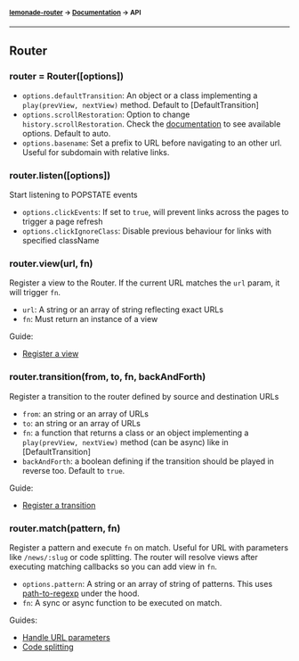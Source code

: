 #### <sup>[lemonade-router](../README.md) → [Documentation](./README.md) → API</sup>

---

## Router

### router = Router([options])
- `options.defaultTransition`: An object or a class implementing a `play(prevView, nextView)` method. Default to [DefaultTransition]
- `options.scrollRestoration`: Option to change `history.scrollRestoration`. Check the [documentation](https://developers.google.com/web/updates/2015/09/history-api-scroll-restoration) to see available options. Default to auto.
- `options.basename`: Set a prefix to URL before navigating to an other url. Useful for subdomain with relative links.

### router.listen([options])
Start listening to POPSTATE events
- `options.clickEvents`: If set to `true`, will prevent links across the pages to trigger a page refresh
- `options.clickIgnoreClass`: Disable previous behaviour for links with specified className

### router.view(url, fn)
Register a view to the Router. If the current URL matches the `url` param, it will trigger `fn`.
- `url`: A string or an array of string reflecting exact URLs
- `fn`: Must return an instance of a view

Guide:
- [Register a view](./GUIDE.md#register-a-view)

### router.transition(from, to, fn, backAndForth)
Register a transition to the router defined by source and destination URLs
- `from`: an string or an array of URLs 
- `to`: an string or an array of URLs 
- `fn`: a function that returns a class or an object implementing a `play(prevView, nextView)` method (can be async) like in [DefaultTransition]
- `backAndForth`: a boolean defining if the transition should be played in reverse too. Default to `true`.

Guide:
- [Register a transition](./GUIDE.md#register-a-transition)


### router.match(pattern, fn)
Register a pattern and execute `fn` on match. Useful for URL with parameters like `/news/:slug` or code splitting.
The router will resolve views after executing matching callbacks so you can add view in `fn`.
- `options.pattern`: A string or an array of string of patterns. This uses [path-to-regexp](https://www.npmjs.com/package/path-to-regexp) under the hood.
- `fn`: A sync or async function to be executed on match.

Guides:
- [Handle URL parameters](./GUIDE.md#handle-URL-parameters)
- [Code splitting](./GUIDE.md#code-splitting)
